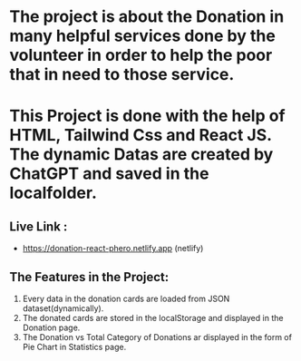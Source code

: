 # The project is about the Donation in many helpful services done by the volunteer in order to help the poor that in need to those service.
# This Project is done with the help of HTML, Tailwind Css and React JS. The dynamic Datas are created by ChatGPT and saved in the localfolder.

## Live Link :
- https://donation-react-phero.netlify.app (netlify)

## The Features in the Project:

1. Every data in the donation cards are loaded from JSON dataset(dynamically).
2. The donated cards are stored in the localStorage and displayed in the Donation page.
3. The Donation vs Total Category of Donations ar displayed in the form of Pie Chart in Statistics page. 
